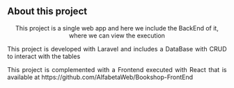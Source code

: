 ## About this project
<p align="center">
This project is a single web app and here we include the BackEnd of it, where we can view the execution
</p>

<p align="justify">
This project is developed with Laravel and includes a DataBase with CRUD to interact with the tables
</p>

<p align="justify">
This project is complemented with a Frontend executed with React that is available at https://github.com/AlfabetaWeb/Bookshop-FrontEnd
</p>